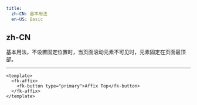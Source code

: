 ```yaml
title:
  zh-CN: 基本用法
  en-US: Basic
```

## zh-CN

基本用法，不设置固定位置时，当页面滚动元素不可见时，元素固定在页面最顶部。

---


```vue { "component": true } 
<template>
  <fk-affix>
    <fk-button type="primary">Affix Top</fk-button>
  </fk-affix>
</template>
```
